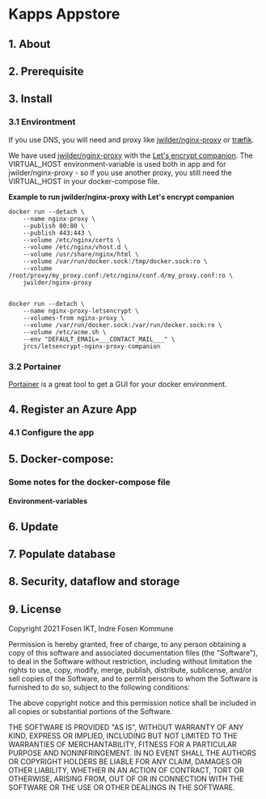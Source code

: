 # Kapps Appstore

## 1. About

## 2. Prerequisite

## 3. Install

### 3.1 Environtment
If you use DNS, you will need and proxy like [jwilder/nginx-proxy](https://hub.docker.com/r/jwilder/nginx-proxy) or [træfik](https://doc.traefik.io/traefik/).

We have used [jwilder/nginx-proxy](https://hub.docker.com/r/jwilder/nginx-proxy) with the [Let's encrypt companion](https://github.com/nginx-proxy/docker-letsencrypt-nginx-proxy-companion).
The VIRTUAL_HOST environment-variable is used both in app and for jwilder/nginx-proxy - so if you use another proxy, you still need the VIRTUAL_HOST in your docker-compose file.

**Example to run jwilder/nginx-proxy with Let's encrypt companion**
```
docker run --detach \
    --name nginx-proxy \
    --publish 80:80 \
    --publish 443:443 \
    --volume /etc/nginx/certs \
    --volume /etc/nginx/vhost.d \
    --volume /usr/share/nginx/html \
    --volume /var/run/docker.sock:/tmp/docker.sock:ro \
	--volume /root/proxy/my_proxy.conf:/etc/nginx/conf.d/my_proxy.conf:ro \
    jwilder/nginx-proxy
	
	
docker run --detach \
    --name nginx-proxy-letsencrypt \
    --volumes-from nginx-proxy \
    --volume /var/run/docker.sock:/var/run/docker.sock:ro \
    --volume /etc/acme.sh \
    --env "DEFAULT_EMAIL=___CONTACT_MAIL___" \
    jrcs/letsencrypt-nginx-proxy-companion
```

### 3.2 Portainer
[Portainer](https://www.portainer.io/products/community-edition) is a great tool to get a GUI for your docker environment.


## 4. Register an Azure App

### 4.1 Configure the app

## 5. Docker-compose:

### Some notes for the docker-compose file

#### Environment-variables

## 6. Update

## 7. Populate database


## 8. Security, dataflow and storage


## 9. License
Copyright 2021 Fosen IKT, Indre Fosen Kommune

Permission is hereby granted, free of charge, to any person obtaining a copy of this software and associated documentation files (the "Software"), to deal in the Software without restriction, including without limitation the rights to use, copy, modify, merge, publish, distribute, sublicense, and/or sell copies of the Software, and to permit persons to whom the Software is furnished to do so, subject to the following conditions:

The above copyright notice and this permission notice shall be included in all copies or substantial portions of the Software.

THE SOFTWARE IS PROVIDED "AS IS", WITHOUT WARRANTY OF ANY KIND, EXPRESS OR IMPLIED, INCLUDING BUT NOT LIMITED TO THE WARRANTIES OF MERCHANTABILITY, FITNESS FOR A PARTICULAR PURPOSE AND NONINFRINGEMENT. IN NO EVENT SHALL THE AUTHORS OR COPYRIGHT HOLDERS BE LIABLE FOR ANY CLAIM, DAMAGES OR OTHER LIABILITY, WHETHER IN AN ACTION OF CONTRACT, TORT OR OTHERWISE, ARISING FROM, OUT OF OR IN CONNECTION WITH THE SOFTWARE OR THE USE OR OTHER DEALINGS IN THE SOFTWARE.